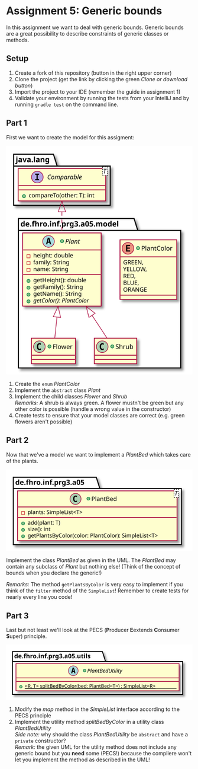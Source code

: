 # Assignment 5: Generic bounds

In this assignment we want to deal with generic bounds.
Generic bounds are a great possibility to describe constraints of generic classes or methods.

## Setup

1. Create a fork of this repository (button in the right upper corner)
2. Clone the project (get the link by clicking the green _Clone or download button_)
3. Import the project to your IDE (remember the guide in assignment 1)
4. Validate your environment by running the tests from your IntelliJ and by running `gradle test` on the command line.

## Part 1

First we want to create the model for this assigment:

![Model spec](./assets/class-spec-1.svg)

1. Create the `enum` _PlantColor_
2. Implement the `abstract` class _Plant_
3. Implement the child classes _Flower_ and _Shrub_<br>
    _Remarks:_ A shrub is always green. A flower mustn't be green but any other color is possible (handle a wrong value in the constructor)
4. Create tests to ensure that your model classes are correct (e.g. green flowers aren't possible)

## Part 2

Now that we've a model we want to implement a _PlantBed_ which takes care of the plants.

![PlantBed spec](./assets/class-spec-2.svg)

Implement the class _PlantBed_ as given in the UML. The _PlantBed_ may contain any subclass of _Plant_ but nothing else! (Think of the concept of bounds when you declare the generic!)

_Remarks:_ The method `getPlantsByColor` is very easy to implement if you think of the `filter` method of the `SimpleList`! Remember to create tests for nearly every line you code!

## Part 3

Last but not least we'll look at the PECS (**P**roducer **E**extends **C**onsumer **S**uper) principle.

![Utils spec](./assets/class-spec-3.svg)

1. Modify the _map_ method in the _SimpleList_ interface according to the PECS principle
2. Implement the utility method _splitBedByColor_ in a utility class _PlantBedUtility_ <br>_Side note:_ why should the class _PlantBedUtility_ be `abstract` and have a `private` constructor?<br>_Remark:_ the given UML for the utility method does not include any generic bound but you **need** some (PECS!) because the compilere won't let you implement the method as described in the UML! 